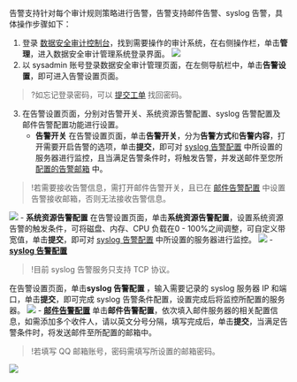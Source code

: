 告警支持针对每个审计规则策略进行告警，告警支持邮件告警、syslog 告警，具体操作步骤如下：
1. 登录 [数据安全审计控制台](https://console.cloud.tencent.com/cds/audit)，找到需要操作的审计系统，在右侧操作栏，单击**管理**，进入数据安全审计管理系统登录界面。
![](https://main.qcloudimg.com/raw/ce5b0d0a6a9f9103e649e0d081fd1a18.png)
2. 以 sysadmin 账号登录数据安全审计管理页面，在左侧导航栏中，单击**告警设置**，即可进入告警设置页面。
>?如忘记登录密码，可以 [提交工单](https://console.cloud.tencent.com/workorder/category?level1_id=517&level2_id=727&source=0&data_title=%E5%85%B6%E4%BB%96%E8%85%BE%E8%AE%AF%E4%BA%91%E4%BA%A7%E5%93%81&level3_id=729&radio_title=%E6%95%85%E9%9A%9C%E6%8E%92%E6%9F%A5&queue=15&scene_code=17784&step=2) 找回密码。
3. 在告警设置页面，分别对告警开关、系统资源告警配置、syslog 告警配置及邮件告警配置功能进行设置。
	- **告警开关**
在告警设置页面，单击**告警开关**，分为**告警方式**和**告警内容**，打开需要开启告警的选项，单击**提交**，即可对 [syslog 告警配置](#syslog) 中所设置的服务器进行监控，且当满足告警条件时，将触发告警，并发送邮件至您所 [配置的告警邮箱](#yjgj) 中。
>!若需要接收告警信息，需打开邮件告警开关，且已在 [邮件告警配置](#yjgj) 中设置告警接收邮箱，否则无法接收告警信息。
>
![](https://main.qcloudimg.com/raw/443d51b3cac7206963e3a86893879ea7.png)
	- **系统资源告警配置**
在告警设置页面，单击**系统资源告警配置**，设置系统资源告警的触发条件，可将磁盘、内存、CPU 负载在0 - 100%之间调整，可自定义带宽值，单击**提交**，即可对 [syslog 告警配置](#syslog) 中所设置的服务器进行监控。
![](https://main.qcloudimg.com/raw/d376eee7372d008b8758f44a278c15c0.png)
	- [**syslog 告警配置**](id:syslog)
>!目前 syslog 告警服务只支持 TCP 协议。
>
在告警设置页面，单击**syslog 告警配置** ，输入需要记录的 syslog 服务器 IP 和端口，单击**提交**，即可完成 syslog 告警条件配置，设置完成后将监控所配置的服务器。
![](https://main.qcloudimg.com/raw/f0ed1d1351433d2c5ceaaae366645a08.png)
	- [**邮件告警配置**](id:yjgj)
	单击**邮件告警配置**，依次填入邮件服务器的相关配置信息，如需添加多个收件人，请以英文分号分隔，填写完成后，单击**提交**，当满足告警条件时，将发送邮件至所配置的邮箱中。
>!若填写 QQ 邮箱账号，密码需填写所设置的邮箱密码。
>
![](https://main.qcloudimg.com/raw/89da6f2da1e891f53fc122ab554bb1cf.png)
